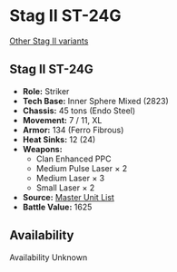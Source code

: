 # Stag II ST-24G

[Other Stag II variants](../stag_ii.md)

## Stag II ST-24G
- **Role:** Striker
- **Tech Base:** Inner Sphere Mixed (2823)
- **Chassis:** 45 tons (Endo Steel)
- **Movement:** 7 / 11, XL
- **Armor:** 134 (Ferro Fibrous)
- **Heat Sinks:** 12 (24)
- **Weapons:**
  - Clan Enhanced PPC
  - Medium Pulse Laser × 2
  - Medium Laser × 3
  - Small Laser × 2
- **Source:** [Master Unit List](http://masterunitlist.info/Unit/Details/3034/stag-ii-st-24g)
- **Battle Value:** 1625

## Availability

Availability Unknown

